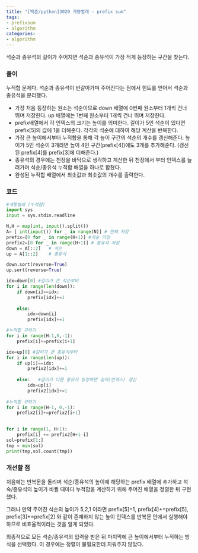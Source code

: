 ```yaml
---
title: "[백준/python]3020 개똥벌레 - prefix sum"
tags:
- prefixsum
- algorithm
categories:
- algorithm
---
```


석순과 종유석의 길이가 주어지면 석순과 종유석이 가장 적게 등장하는 구간을 찾는다.

### 풀이

누적합 문제다. 석순과 종유석이 번갈아가며 주어진다는 점에서 힌트를 얻어서 석순과 종유석을 분리했다.

- 가장 처음 등장하는 원소는 석순이므로 down 배열에 0번째 원소부터 1개씩 건너 뛰며 저장한다. up 배열에는 1번째 원소부터 1개씩 건너 뛰며 저장한다.
- prefix배열에서 각 인덱스의 크기는 높이를 의미한다. 길이가 5인 석순이 있다면  prefix[5]의 값에 1을 더해준다. 각각의 석순에 대하여 해당 계산을 반복한다.
- 가장 큰 높이에서부터 누적합을 통해 각 높이 구간의 석순의 개수를 갱신해준다. 높이가 5인 석순이 3개라면 높이 4인 구간(prefix[4])에도 3개를 추가해준다. (갱신된 prefix[4]를 prefix[3]에 더해준다.)
- 종유석의 경우에는 천장을 바닥으로 생각하고 계산한 뒤 천장에서 부터 인덱스를 늘려가며 석순/종유석 누적합 배열을 하나로 합쳤다.
- 완성된 누적합 배열에서 최솟값과 최솟값의 개수를 출력한다.

### 코드

```python
#개똥벌레 (누적합)
import sys
input = sys.stdin.readline

N,H = map(int, input().split())
A= [ int(input()) for _ in range(N)] # 전체 저장
prefix=[0 for _ in range(H+1)] #석순 저장
prefix2=[0 for _ in range(H+1)] # 종유석 저장
down = A[::2]   # 석순
up = A[1::2]    # 종유석

down.sort(reverse=True)
up.sort(reverse=True)

idx=down[0] #길이가 큰 석순부터
for i in range(len(down)):
    if down[i]==idx:
        prefix[idx]+=1
    
    else:
        idx=down[i]
        prefix[idx]+=1

#누적합 구하기
for i in range(H-1,0,-1):
    prefix[i]+=prefix[i+1]

idx=up[0] #길이가 큰 종유석부터
for i in range(len(up)):
    if up[i]==idx:
        prefix2[idx]+=1
        
    else:   #길이가 다른 종유석 등장하면 길이(인덱스) 갱신
        idx=up[i]
        prefix2[idx]+=1
        
#누적합 구하기
for i in range(H-1, 0,-1):
    prefix2[i]+=prefix2[i+1]
    

for i in range(1, H+1):
    prefix[i] += prefix2[H+1-i]
sol=prefix[1:]
tmp = min(sol)
print(tmp,sol.count(tmp))
```

### 개선할 점

처음에는 반복문을 돌리며 석순/종유석의 높이에 해당하는 prefix 배열에 추가하고 석숙/종유석의 높이가 바뀔 때마다 누적합을 계산하기 위해 주어진 배열을 정렬한 뒤 구현했다. 

그러나 만약 주어진 석순의 높이가 5,2,1 이라면 prefix[5]=1, prefix[4]+=prefix[5], prefix[3]+=prefix[2] 와 같이 존재하지 않는 높이 인덱스를 반복문 안에서 실행해야 하므로 비효율적이라는 것을 알게 되었다.

최종적으로 모든 석순/종유석의 입력을 받은 뒤 마지막에 큰 높이에서부터 누적하는 방식을 선택했다. 이 경우에는 정렬이 불필요한데 지워주지 않았다.
